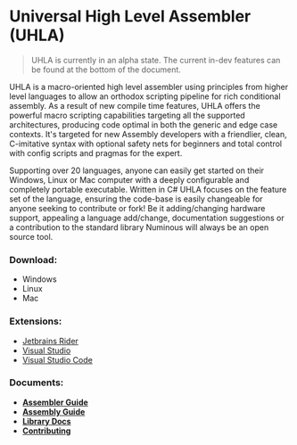 # Universal High Level Assembler (UHLA)

> UHLA is currently in an alpha state. The current in-dev features can be found at the bottom of the document.

UHLA is a macro-oriented high level assembler using principles from higher level languages to allow an orthodox scripting pipeline for rich conditional assembly. As a result of new compile time features, UHLA offers the powerful macro scripting capabilities targeting all the supported architectures, producing code optimal in both the generic and edge case contexts. It's targeted for new Assembly developers with a friendlier, clean, C-imitative syntax with optional safety nets for beginners and total control with config scripts and pragmas for the expert.

Supporting over 20 languages, anyone can easily get started on their Windows, Linux or Mac computer with a deeply configurable and completely portable executable. Written in C# UHLA focuses on the feature set of the language, ensuring the code-base is easily changeable for anyone seeking to contribute or fork! Be it adding/changing hardware support, appealing a language add/change, documentation suggestions or a contribution to the standard library Numinous will always be an open source tool.

### Download:
- Windows
- Linux
- Mac

### Extensions:
- [Jetbrains Rider]()
- [Visual Studio]()
- [Visual Studio Code]()

### Documents:
- [**Assembler Guide**]()
- [**Assembly Guide**]()
- [**Library Docs**]()
- [**Contributing**]()
